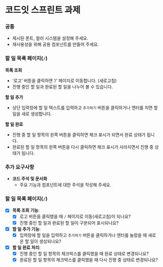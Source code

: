 # 코드잇 스프린트 과제

### 공통

-   제시된 폰트, 컬러 시스템을 설정해 주세요.
-   재사용성을 위해 공용 컴포넌트를 만들어 주세요.

### 할 일 목록 페이지(`/`)

**목록 조회**

-   ‘로고’ 버튼을 클릭하면 ‘/’ 페이지로 이동합니다. (새로고침)
-   진행 중인 할 일과 완료된 할 일을 나누어 볼 수 있습니다.

**할 일 추가**

-   상단 입력창에 할 일 텍스트를 입력하고 `추가하기` 버튼을 클릭하거나 엔터를 치면 할 일을 새로 생성합니다.

**할 일 완료**

-   진행 중 할 일 항목의 왼쪽 버튼을 클릭하면 체크 표시가 되면서 완료 상태가 됩니다.
-   완료된 할 일 항목의 왼쪽 버튼을 다시 클릭하면 체크 표시가 사라지면서 진행 중 상태가 됩니다.

### **추가 요구사항**

-   **코드 주석 및 문서화**
    -   주요 기능과 컴포넌트에 대한 주석을 작성해 주세요.

### **할 일 목록 페이지(`/`)**

-   [x] **목록 조회 기능**:
    -   [x] 로고 버튼을 클릭했을 때 `/` 페이지로 이동(새로고침)이 되나요?
    -   [x] 진행 중인 할 일과 완료된 할 일이 구분되어 표시되나요?
-   [x] **할 일 추가 기능**:
    -   [x] 입력창에 할 일을 입력하고 `추가하기` 버튼을 클릭하거나 엔터를 눌렀을 때 새로운 할 일이 생성되나요?
-   [x] **할 일 완료 처리**:
    -   [x] 진행 중인 할 일 항목의 체크박스를 클릭했을 때 완료 상태로 변경되나요?
    -   [x] 완료된 할 일 항목의 체크박스를 클릭했을 때 다시 진행 중 상태로 변경되나요?
